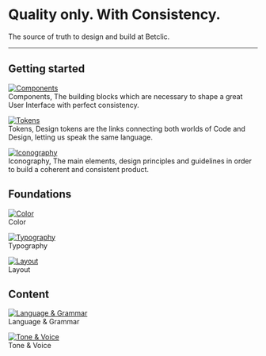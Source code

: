 
# Quality only. With Consistency.

The source of truth to design and build at Betclic.

---

## Getting started

  
[![Components](https://studio-assets.supernova.io/design-systems/27883/3bc23bd1-f8ec-4a89-b952-2289269633e9.png)](#)  
Components, The building blocks which are necessary to shape a great User Interface with perfect consistency.  
  
[![Tokens](https://studio-assets.supernova.io/design-systems/27883/20a73052-f30c-424d-81fc-5b33c9e5f258.png)](#)  
Tokens, Design tokens are the links connecting both worlds of Code and Design, letting us speak the same language.  
  
[![Iconography](https://studio-assets.supernova.io/design-systems/27883/e4c56234-3d29-46d9-8711-678684968406.png)](#)  
Iconography, The main elements, design principles and guidelines in order to build a coherent and consistent product.  
  


## Foundations

  
[![Color](https://studio-assets.supernova.io/design-systems/27883/dd9629ca-5483-4961-9fcd-f8abb500da38.png)](#)  
Color  
  
[![Typography](https://studio-assets.supernova.io/design-systems/27883/d73d70a5-6a03-4ead-81aa-4149aff581f9.png)](#)  
Typography  
  
[![Layout](https://studio-assets.supernova.io/design-systems/27883/8a4ef064-2254-42ba-b51e-e5ae85d78a90.png)](#)  
Layout  
  


## Content

  
[![Language & Grammar](https://studio-assets.supernova.io/design-systems/27883/802c5ca1-7346-4611-a3b0-2a138d4ed58b.png)](./foundations/content/language-and-grammar-12JO8bAy)  
Language & Grammar  
  
[![Tone & Voice](https://studio-assets.supernova.io/design-systems/27883/9c360689-1d49-49bb-a99e-691609c3115d.png)](./foundations/content/tone-and-voice-RsNNa2Gf)  
Tone & Voice  
  
